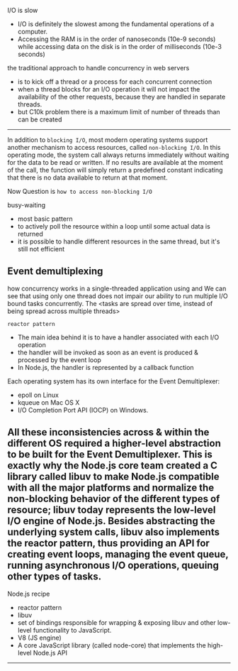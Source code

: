 I/O is slow
- I/O is definitely the slowest among the fundamental operations of a computer.
- Accessing the RAM is in the order of nanoseconds (10e-9 seconds)
    while accessing data on the disk is in the order of milliseconds (10e-3 seconds)

the traditional approach to handle concurrency in web servers 
- is to kick off a thread or a process for each concurrent connection
- when a thread blocks for an I/O operation 
    it will not impact the availability of the other requests, 
    because they are handled in separate threads. 
- but C10k problem
    there is a maximum limit of number of threads than can be created

---------------------------------------------------------------------------------------------------
In addition to `blocking I/O`, most modern operating systems support another mechanism to access resources, called `non-blocking I/O`. 
In this operating mode, the system call always returns immediately without waiting for the data to be read or written. 
If no results are available at the moment of the call, the function will simply return a predefined constant
    indicating that there is no data available to return at that moment.

Now Question is `how to access non-blocking I/O`

busy-waiting
- most basic pattern
- to actively poll the resource within a loop until some actual data is returned 
-  it is possible to handle different resources in the same thread, but it's still not efficient

Event demultiplexing
- 


how concurrency works in a single-threaded application using 
    <synchronous event demultiplexer> 
    and <non-blocking IO>
We can see that using only one thread 
    does not impair our ability to run multiple I/O bound tasks concurrently. 
The <tasks are spread over time, instead of being spread across multiple threads>

`reactor pattern`
- The main idea behind it is to have a handler associated with each I/O operation
- the handler will be invoked as soon as an event is produced & processed by the event loop
- In Node.js, the handler is represented by a callback function


Each operating system has its own interface for the Event Demultiplexer:
- epoll on Linux
- kqueue on Mac OS X
- I/O Completion Port API (IOCP) on Windows.


All these inconsistencies across & within the different OS 
required a higher-level abstraction to be built for the Event Demultiplexer. 
This is exactly why the Node.js core team created a C library called libuv
to make Node.js compatible with all the major platforms 
and normalize the non-blocking behavior of the different types of resource; 
libuv today represents the low-level I/O engine of Node.js.
Besides abstracting the underlying system calls, libuv also 
    implements the reactor pattern, thus providing an API for creating event loops, 
    managing the event queue,
    running asynchronous I/O operations,
    queuing other types of tasks.
----------------------------------------------------------------------------------------------------------

Node.js recipe
- reactor pattern 
- libuv
- set of bindings responsible for wrapping & exposing libuv and other low-level functionality to JavaScript.
- V8 (JS engine)
- A core JavaScript library (called node-core) that implements the high-level Node.js API
----------------------------------------------------------------------------------------------------------
